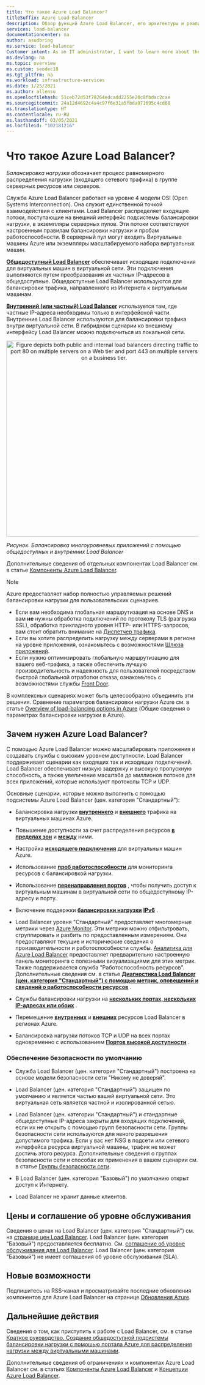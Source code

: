 ```yaml
---
title: Что такое Azure Load Balancer?
titleSuffix: Azure Load Balancer
description: Обзор функций Azure Load Balancer, его архитектуры и реализации. Узнайте, как работает Load Balancer и его использование в облаке.
services: load-balancer
documentationcenter: na
author: asudbring
ms.service: load-balancer
Customer intent: As an IT administrator, I want to learn more about the Azure Load Balancer service and what I can use it for.
ms.devlang: na
ms.topic: overview
ms.custom: seodec18
ms.tgt_pltfrm: na
ms.workload: infrastructure-services
ms.date: 1/25/2021
ms.author: allensu
ms.openlocfilehash: 51ceb72d53f78264edcadd2255e20c8fbdac2cae
ms.sourcegitcommit: 24a12d4692c4a4c97f6e31a5fbda971695c4cd68
ms.translationtype: HT
ms.contentlocale: ru-RU
ms.lasthandoff: 03/05/2021
ms.locfileid: "102181216"
---
```

# <a name="what-is-azure-load-balancer"></a>Что такое Azure Load Balancer?

*Балансировка нагрузки* обозначает процесс равномерного распределения нагрузки (входящего сетевого трафика) в группе серверных ресурсов или серверов. 

Служба Azure Load Balancer работает на уровне 4 модели OSI (Open Systems Interconnection). Она служит единственной точкой взаимодействия с клиентами. Load Balancer распределяет входящие потоки, поступающие на внешний интерфейс подсистемы балансировки нагрузки, в экземпляры серверных пулов. Эти потоки соответствуют настроенным правилам балансировки нагрузки и пробам работоспособности. В серверный пул могут входить Виртуальные машины Azure или экземпляры масштабируемого набора виртуальных машин.

**[Общедоступный Load Balancer](./components.md#frontend-ip-configurations)** обеспечивает исходящие подключения для виртуальных машин в виртуальной сети. Эти подключения выполняются путем преобразования их частных IP-адресов в общедоступные. Общедоступные Load Balancer используются для балансировки трафика, направленного из Интернета к виртуальным машинам.

**[Внутренний (или частный) Load Balancer](./components.md#frontend-ip-configurations)** используется там, где частные IP-адреса необходимы только в интерфейсной части. Внутренние Load Balancer используются для балансировки трафика внутри виртуальной сети. В гибридном сценарии ко внешнему интерфейсу Load Balancer можно подключиться из локальной сети.

<p align="center">
  <img src="./media/load-balancer-overview/load-balancer.svg" alt="Figure depicts both public and internal load balancers directing traffic to port 80 on multiple servers on a Web tier and port 443 on multiple servers on a business tier." width="512" title="Azure Load Balancer">
</p>

*Рисунок. Балансировка многоуровневых приложений с помощью общедоступных и внутренних Load Balancer*

Дополнительные сведения об отдельных компонентах Load Balancer см. в статье [Компоненты Azure Load Balancer](./components.md).

>[!NOTE]
> Azure предоставляет набор полностью управляемых решений балансировки нагрузки для пользовательских сценариев. 
> * Если вам необходима глобальная маршрутизация на основе DNS и вам **не** нужны обработка подключений по протоколу TLS (разгрузка SSL), обработка прикладного уровня HTTP- или HTTPS-запросов, вам стоит обратить внимание на [Диспетчер трафика](../traffic-manager/traffic-manager-overview.md). 
> * Если вы хотите распределить нагрузку между серверами в регионе на уровне приложения, ознакомьтесь с возможностями [Шлюза приложений](../application-gateway/overview.md).
> * Если нужно оптимизировать глобальную маршрутизацию для вашего веб-трафика, а также обеспечить лучшую производительность и надежность для пользователей посредством быстрой глобальной отработки отказа, ознакомьтесь с возможностями службы [Front Door](../frontdoor/front-door-overview.md).
> 
> В комплексных сценариях может быть целесообразно объединить эти решения.
> Сравнение параметров балансировки нагрузки Azure см. в статье [Overview of load-balancing options in Azure](/azure/architecture/guide/technology-choices/load-balancing-overview) (Общие сведения о параметрах балансировки нагрузки в Azure).


## <a name="why-use-azure-load-balancer"></a>Зачем нужен Azure Load Balancer?
C помощью Azure Load Balancer можно масштабировать приложения и создавать службы с высоким уровнем доступности. Load Balancer поддерживает сценарии как входящих так и исходящих подключений. Load Balancer обеспечивает низкую задержку и высокую пропускную способность, а также увеличение масштаба до миллионов потоков для всех приложений, которые используют протоколы TCP и UDP.

Основные сценарии, которые можно выполнить с помощью подсистемы Azure Load Balancer (цен. категория "Стандартный"):

- Балансировка нагрузки **[внутреннего](./quickstart-load-balancer-standard-internal-portal.md)** и **[внешнего](./quickstart-load-balancer-standard-public-portal.md)** трафика на виртуальных машинах Azure.

- Повышение доступности за счет распределения ресурсов **[в пределах зон](./tutorial-load-balancer-standard-public-zonal-portal.md)** и **[между](./tutorial-load-balancer-standard-public-zone-redundant-portal.md)** ними.

- Настройка **[исходящего подключения](./load-balancer-outbound-connections.md)** для виртуальных машин Azure.

- Использование **[проб работоспособности](./load-balancer-custom-probe-overview.md)** для мониторинга ресурсов с балансировкой нагрузки.

- Использование **[перенаправления портов](./tutorial-load-balancer-port-forwarding-portal.md)** , чтобы получить доступ к виртуальным машинам в виртуальной сети по общедоступному IP-адресу и порту.

- Включение поддержки **[балансировки нагрузки](../virtual-network/virtual-network-ipv4-ipv6-dual-stack-standard-load-balancer-powershell.md)** **[IPv6](../virtual-network/ipv6-overview.md)** .

- Load Balancer уровня "Стандартный" предоставляет многомерные метрики через [Azure Monitor](../azure-monitor/overview.md).  Эти метрики можно отфильтровать, сгруппировать и разбить по предоставленным измерениям.  Они предоставляют текущие и исторические сведения о производительности и работоспособности службы. [Аналитика для Azure Load Balancer](./load-balancer-insights.md) предоставляет предварительно настроенную панель мониторинга с полезными визуализациями для этих метрик.  Также поддерживается служба "Работоспособность ресурсов". Дополнительные сведения см. в статье **[Диагностика Load Balancer (цен. категория "Стандартный") с помощью метрик, оповещений и сведений о работоспособности ресурсов](load-balancer-standard-diagnostics.md)** .

- Службы балансировки нагрузки на **[нескольких портах, нескольких IP-адресах или обоих](./load-balancer-multivip-overview.md)** .

- Перемещение **[внутренних](./move-across-regions-internal-load-balancer-portal.md)** и **[внешних](./move-across-regions-external-load-balancer-portal.md)** ресурсов Load Balancer в регионах Azure.

- Балансировка нагрузки потоков TCP и UDP на всех портах одновременно с использованием **[Портов высокой доступности](./load-balancer-ha-ports-overview.md)** .

### <a name="secure-by-default"></a><a name="securebydefault"></a>Обеспечение безопасности по умолчанию

* Служба Load Balancer (цен. категория "Стандартный") построена на основе модели безопасности сети "Никому не доверяй".

* Load Balancer (цен. категория "Стандартный") защищен по умолчанию и является частью вашей виртуальной сети. Это виртуальная сеть является частной и изолированной сетью.  

* Load Balancer (цен. категории "Стандартный") и стандартные общедоступные IP-адреса закрыты для входящих подключений, если их не открыть с помощью групп безопасности сети. Группы безопасности сети используются для явного разрешения допустимого трафика.  Если у вас нет NSG в подсети или сетевого интерфейса ресурса виртуальной машины, трафик не может достичь этого ресурса. Дополнительные сведения о группах безопасности сети и способах их применения в вашем сценарии см. в статье [Группы безопасности сети](../virtual-network/network-security-groups-overview.md).

* В Load Balancer (цен. категория "Базовый") по умолчанию открыт доступ к Интернету. 

* Load Balancer не хранит данные клиентов.

## <a name="pricing-and-sla"></a>Цены и соглашение об уровне обслуживания

Сведения о ценах на Load Balancer (цен. категория "Стандартный") см. на [странице цен Load Balancer](https://azure.microsoft.com/pricing/details/load-balancer/).
Load Balancer (цен. категория "Базовый") предоставляется бесплатно.
См. [соглашение об уровне обслуживания для Load Balancer](https://aka.ms/lbsla). Load Balancer (цен. категория "Базовый") не имеет соглашения об уровне обслуживания (SLA).

## <a name="whats-new"></a>Новые возможности

Подпишитесь на RSS-канал и просматривайте последние обновления компонентов для Azure Load Balancer на странице [Обновления Azure](https://azure.microsoft.com/updates/?category=networking&query=load%20balancer).

## <a name="next-steps"></a>Дальнейшие действия

Сведения о том, как приступить к работе с Load Balancer, см. в статье [Краткое руководство. Создание общедоступной подсистемы балансировки нагрузки с помощью портала Azure для распределения нагрузки между виртуальными машинами](quickstart-load-balancer-standard-public-portal.md).

Дополнительные сведения об ограничениях и компонентах Azure Load Balancer см. в статьях [Компоненты Azure Load Balancer](./components.md) и [Концепции Azure Load Balancer](./concepts.md).